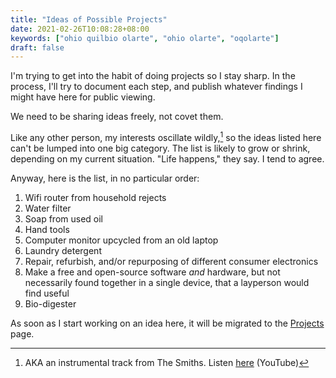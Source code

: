 ```yaml
---
title: "Ideas of Possible Projects"
date: 2021-02-26T10:08:28+08:00
keywords: ["ohio quilbio olarte", "ohio olarte", "oqolarte"]
draft: false
---
```

I'm trying to get into the habit of doing projects so I stay sharp.
In the process, I'll try to document each step,
and publish whatever findings I might have here for public viewing.

We need to be sharing ideas freely,
not covet them.

Like any other person, my interests oscillate wildly,[^smiths]
so the ideas listed here can't be lumped into one big category.
The list is likely to grow or shrink,
depending on my current situation.
"Life happens," they say.
I tend to agree.

[^smiths]: AKA an instrumental track from The Smiths.
Listen [here](https://youtu.be/7iYUdS3DmFU) (YouTube)

Anyway, here is the list, in no particular order:

1. Wifi router from household rejects
1. Water filter
1. Soap from used oil
1. Hand tools
1. Computer monitor upcycled from an old laptop
1. Laundry detergent
1. Repair, refurbish, and/or repurposing of different consumer electronics
1. Make a free and open-source software *and* hardware, but not necessarily found together in a single device, that a layperson would find useful
1. Bio-digester

As soon as I start working on an idea here, it will be migrated to the [Projects](/project/) page.
